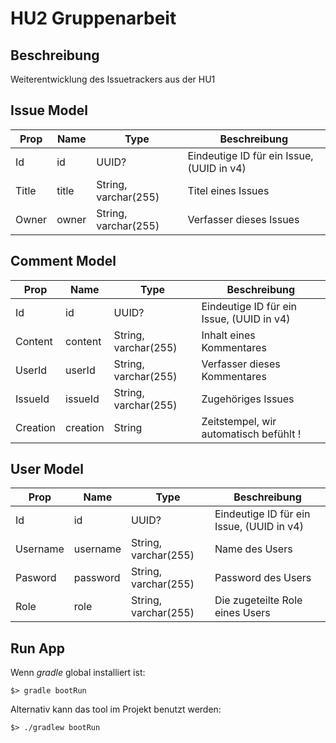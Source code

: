 # HU2 Gruppenarbeit
## Beschreibung
Weiterentwicklung des Issuetrackers aus der HU1

## Issue Model

|Prop | Name | Type | Beschreibung |
|-----|------|------|--------------|
|Id|id|UUID?| Eindeutige ID für ein Issue, (UUID in v4)|
|Title| title | String, varchar(255)| Titel eines Issues|
|Owner| owner | String, varchar(255)| Verfasser dieses Issues|


## Comment Model
|Prop | Name | Type | Beschreibung |
|-----|------|------|--------------|
|Id|id| UUID? | Eindeutige ID für ein Issue, (UUID in v4)|
|Content| content | String, varchar(255)| Inhalt eines Kommentares |
|UserId| userId | String, varchar(255)| Verfasser dieses Kommentares|
|IssueId| issueId | String, varchar(255)| Zugehöriges Issues|
|Creation| creation | String| Zeitstempel, wir automatisch befühlt !|

## User Model
|Prop | Name | Type | Beschreibung |
|-----|------|------|--------------|
|Id|id| UUID? | Eindeutige ID für ein Issue, (UUID in v4)|
|Username| username | String, varchar(255)| Name des Users |
|Pasword| password | String, varchar(255)| Password des Users |
|Role| role | String, varchar(255)| Die zugeteilte Role eines Users|


## Run App
Wenn *gradle* global installiert ist:
```
$> gradle bootRun
```

Alternativ kann das tool im Projekt benutzt werden:
```
$> ./gradlew bootRun
```

